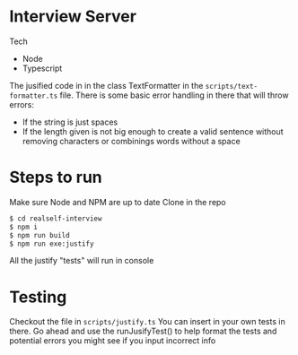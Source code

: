 # Interview Server

Tech
  - Node
  - Typescript

The jusified code in in the class TextFormatter in the `scripts/text-formatter.ts` file.
There is some basic error handling in there that will throw errors:
  - If the string is just spaces
  - If the length given is not big enough to create a valid sentence without removing characters or combinings words without a space

# Steps to run
Make sure Node and NPM are up to date
Clone in the repo
```sh
$ cd realself-interview
$ npm i
$ npm run build
$ npm run exe:justify
```
All the justify "tests" will run in console

# Testing
Checkout the file in `scripts/justify.ts`
You can insert in your own tests in there.
Go ahead and use the runJusifyTest() to help format the tests and potential errors you might see if you input incorrect info
